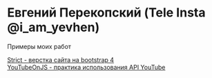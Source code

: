 

# Евгений Перекопский (Tele Insta @i_am_yevhen)
Примеры моих работ

[Strict - верстка сайта на bootstrap 4](https://perekopskyi.github.io/strict/ "Верстка с нуля") <br>
[YouTubeOnJS - практика использования API YouTube](https://perekopskyi.github.io/YouTubeOnJS/ "Практика использования YouTube API")
